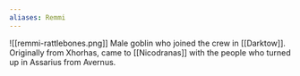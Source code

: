 ```yaml
---
aliases: Remmi
---
```

![[remmi-rattlebones.png]]
Male goblin who joined the crew in [[Darktow]]. Originally from Xhorhas, came to [[Nicodranas]] with the people who turned up in Assarius from Avernus.